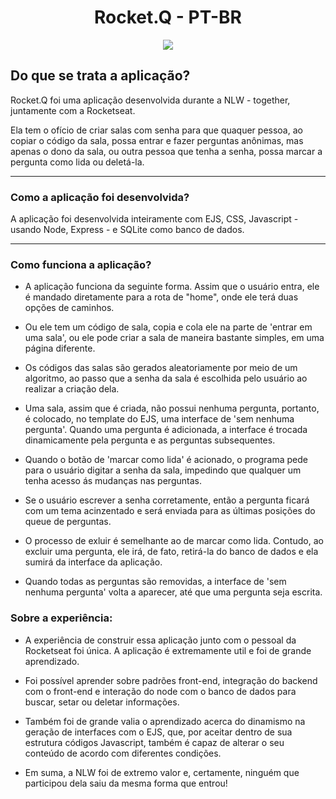 <h1 align="center">Rocket.Q - PT-BR</h1>

<div align="center">
  <img src="https://i.imgur.com/Jy4x9Cn.gif" >
</div>

<h2>Do que se trata a aplicação?</h2>
<p>Rocket.Q foi uma aplicação desenvolvida durante a NLW - together, juntamente com a Rocketseat. </p>
<p>Ela tem o ofício de criar salas com senha para que quaquer pessoa, ao copiar o código da sala, possa entrar e fazer perguntas anônimas, mas apenas o dono da sala, ou outra pessoa que tenha a senha, possa marcar a pergunta como lida ou deletá-la.</p>

<hr>

<h3>Como a aplicação foi desenvolvida?</h3>
   
<p> A aplicação foi desenvolvida inteiramente com EJS, CSS, Javascript - usando Node, Express - e SQLite como banco de dados.</p> 

<hr>

### Como funciona a aplicação?

+ A aplicação funciona da seguinte forma. Assim que o usuário entra, ele é mandado diretamente para a rota de "home", onde ele terá duas opções de caminhos.

+ Ou ele tem um código de sala, copia e cola ele na parte de 'entrar em uma sala', ou ele pode criar a sala de maneira bastante simples, em uma página diferente.

+ Os códigos das salas são gerados aleatoriamente por meio de um algoritmo, ao passo que a senha da sala é escolhida pelo usuário ao realizar a criação dela.

+ Uma sala, assim que é criada, não possui nenhuma pergunta, portanto, é colocado, no template do EJS, uma interface de 'sem nenhuma pergunta'. Quando uma pergunta é adicionada, a interface é trocada dinamicamente pela pergunta e as perguntas subsequentes.

+ Quando o botão de 'marcar como lida' é acionado, o programa pede para o usuário digitar a senha da sala, impedindo que qualquer um tenha acesso ás mudanças nas perguntas.

+ Se o usuário escrever a senha corretamente, então a pergunta ficará com um tema acinzentado e será enviada para as últimas posições do queue de perguntas.

+ O processo de exluir é semelhante ao de marcar como lida. Contudo, ao excluir uma pergunta, ele irá, de fato, retirá-la do banco de dados e ela sumirá da interface da aplicação.

+ Quando todas as perguntas são removidas, a interface de 'sem nenhuma pergunta' volta a aparecer, até que uma pergunta seja escrita.

### Sobre a experiência:

+ A experiência de construir essa aplicação junto com o pessoal da Rocketseat foi única. A aplicação é extremamente util e foi de grande aprendizado.

+ Foi possível aprender sobre padrões front-end, integração do backend com o front-end e interação do node com o banco de dados para buscar, setar ou deletar informações.

+ Também foi de grande valia o aprendizado acerca do dinamismo na geração de interfaces com o EJS, que, por aceitar dentro de sua estrutura códigos Javascript, também é capaz de alterar o seu conteúdo de acordo com diferentes condições.

+ Em suma, a NLW foi de extremo valor e, certamente, ninguém que participou dela saiu da mesma forma que entrou! 


